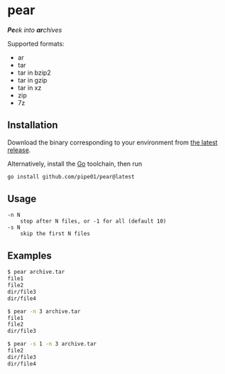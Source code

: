 # pear

***Pe**ek into **ar**chives*

Supported formats:
* ar
* tar
* tar in bzip2
* tar in gzip
* tar in xz
* zip
* 7z

## Installation

Download the binary corresponding to your environment from [the latest release](https://github.com/pipe01/pear/releases).

Alternatively, install the [Go](https://go.dev/) toolchain, then run

``` bash
go install github.com/pipe01/pear@latest
```

## Usage

```
-n N
    stop after N files, or -1 for all (default 10)
-s N
    skip the first N files
```

## Examples

```bash
$ pear archive.tar
file1
file2
dir/file3
dir/file4

$ pear -n 3 archive.tar
file1
file2
dir/file3

$ pear -s 1 -n 3 archive.tar
file2
dir/file3
dir/file4
```

